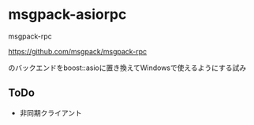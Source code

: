 msgpack-asiorpc
===============
msgpack-rpc

https://github.com/msgpack/msgpack-rpc

のバックエンドをboost::asioに置き換えてWindowsで使えるようにする試み

ToDo
----
* 非同期クライアント

